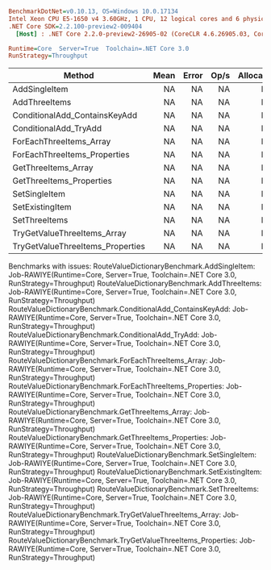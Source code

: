 ``` ini

BenchmarkDotNet=v0.10.13, OS=Windows 10.0.17134
Intel Xeon CPU E5-1650 v4 3.60GHz, 1 CPU, 12 logical cores and 6 physical cores
.NET Core SDK=2.2.100-preview2-009404
  [Host] : .NET Core 2.2.0-preview2-26905-02 (CoreCLR 4.6.26905.03, CoreFX 4.6.26905.02), 64bit RyuJIT

Runtime=Core  Server=True  Toolchain=.NET Core 3.0  
RunStrategy=Throughput  

```
|                           Method | Mean | Error | Op/s | Allocated |
|--------------------------------- |-----:|------:|-----:|----------:|
|                    AddSingleItem |   NA |    NA |   NA |       N/A |
|                    AddThreeItems |   NA |    NA |   NA |       N/A |
|    ConditionalAdd_ContainsKeyAdd |   NA |    NA |   NA |       N/A |
|            ConditionalAdd_TryAdd |   NA |    NA |   NA |       N/A |
|          ForEachThreeItems_Array |   NA |    NA |   NA |       N/A |
|     ForEachThreeItems_Properties |   NA |    NA |   NA |       N/A |
|              GetThreeItems_Array |   NA |    NA |   NA |       N/A |
|         GetThreeItems_Properties |   NA |    NA |   NA |       N/A |
|                    SetSingleItem |   NA |    NA |   NA |       N/A |
|                  SetExistingItem |   NA |    NA |   NA |       N/A |
|                    SetThreeItems |   NA |    NA |   NA |       N/A |
|      TryGetValueThreeItems_Array |   NA |    NA |   NA |       N/A |
| TryGetValueThreeItems_Properties |   NA |    NA |   NA |       N/A |

Benchmarks with issues:
  RouteValueDictionaryBenchmark.AddSingleItem: Job-RAWIYE(Runtime=Core, Server=True, Toolchain=.NET Core 3.0, RunStrategy=Throughput)
  RouteValueDictionaryBenchmark.AddThreeItems: Job-RAWIYE(Runtime=Core, Server=True, Toolchain=.NET Core 3.0, RunStrategy=Throughput)
  RouteValueDictionaryBenchmark.ConditionalAdd_ContainsKeyAdd: Job-RAWIYE(Runtime=Core, Server=True, Toolchain=.NET Core 3.0, RunStrategy=Throughput)
  RouteValueDictionaryBenchmark.ConditionalAdd_TryAdd: Job-RAWIYE(Runtime=Core, Server=True, Toolchain=.NET Core 3.0, RunStrategy=Throughput)
  RouteValueDictionaryBenchmark.ForEachThreeItems_Array: Job-RAWIYE(Runtime=Core, Server=True, Toolchain=.NET Core 3.0, RunStrategy=Throughput)
  RouteValueDictionaryBenchmark.ForEachThreeItems_Properties: Job-RAWIYE(Runtime=Core, Server=True, Toolchain=.NET Core 3.0, RunStrategy=Throughput)
  RouteValueDictionaryBenchmark.GetThreeItems_Array: Job-RAWIYE(Runtime=Core, Server=True, Toolchain=.NET Core 3.0, RunStrategy=Throughput)
  RouteValueDictionaryBenchmark.GetThreeItems_Properties: Job-RAWIYE(Runtime=Core, Server=True, Toolchain=.NET Core 3.0, RunStrategy=Throughput)
  RouteValueDictionaryBenchmark.SetSingleItem: Job-RAWIYE(Runtime=Core, Server=True, Toolchain=.NET Core 3.0, RunStrategy=Throughput)
  RouteValueDictionaryBenchmark.SetExistingItem: Job-RAWIYE(Runtime=Core, Server=True, Toolchain=.NET Core 3.0, RunStrategy=Throughput)
  RouteValueDictionaryBenchmark.SetThreeItems: Job-RAWIYE(Runtime=Core, Server=True, Toolchain=.NET Core 3.0, RunStrategy=Throughput)
  RouteValueDictionaryBenchmark.TryGetValueThreeItems_Array: Job-RAWIYE(Runtime=Core, Server=True, Toolchain=.NET Core 3.0, RunStrategy=Throughput)
  RouteValueDictionaryBenchmark.TryGetValueThreeItems_Properties: Job-RAWIYE(Runtime=Core, Server=True, Toolchain=.NET Core 3.0, RunStrategy=Throughput)
